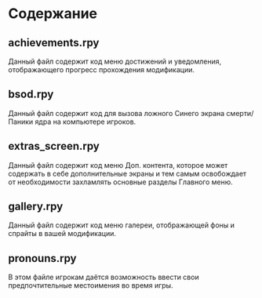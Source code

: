 # Содержание

## achievements.rpy
Данный файл содержит код меню достижений и уведомления, отображающего прогресс прохождения модификации.

## bsod.rpy
Данный файл содержит код для вызова ложного Синего экрана смерти/Паники ядра на компьютере игроков.

## extras_screen.rpy

Данный файл содержит код меню Доп. контента, которое может содержать в себе дополнительные экраны и тем самым освобождает от необходимости захламлять основные разделы Главного меню.

## gallery.rpy

Данный файл содержит код меню галереи, отображающей фоны и спрайты в вашей модификации.

## pronouns.rpy

В этом файле игрокам даётся возможность ввести свои предпочтительные местоимения во время игры.
